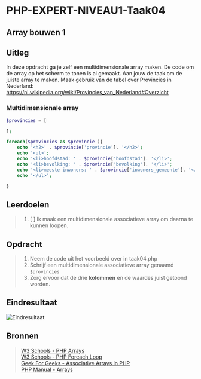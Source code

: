# PHP-EXPERT-NIVEAU1-Taak04

## Array bouwen 1

## Uitleg

In deze opdracht ga je zelf een multidimensionale array maken. De code om de array op het scherm te tonen is al gemaakt. 
Aan jouw de taak om de juiste array te maken.
Maak gebruik van de tabel over Provincies in Nederland: https://nl.wikipedia.org/wiki/Provincies_van_Nederland#Overzicht

### Multidimensionale array

```php
$provincies = [

];

foreach($provincies as $provincie ){
    echo '<h2>' . $provincie['provincie']. '</h2>';
    echo '<ul>';
    echo '<li>hoofdstad: ' . $provincie['hoofdstad']. '</li>';
    echo '<li>bevolking: ' . $provincie['bevolking']. '</li>';
    echo '<li>meeste inwoners: ' . $provincie['inwoners_gemeente']. '</li>';
    echo '</ul>';

}
```

## Leerdoelen

> 1. [ ] Ik maak een multidimensionale associatieve array om daarna te kunnen loopen.

## Opdracht

> 1. Neem de code uit het voorbeeld over in taak04.php
> 2. Schrijf een multidimensionale associatieve array genaamd `$provincies`
> 3. Zorg ervoor dat de drie __kolommen__ en de waardes juist getoond worden.

## Eindresultaat

![Eindresultaat](https://github.com/ROC-van-Amsterdam-College-Amstelland/PHP-EXPERT/blob/master/niveau1/taak05/images/taak04.png)

## Bronnen

> [W3 Schools - PHP Arrays](https://www.w3schools.com/php/php_arrays_associative.asp)  
> [W3 Schools - PHP Foreach Loop](https://www.w3schools.in/php/looping/foreach/)  
> [Geek For Geeks - Associative Arrays in PHP](https://www.geeksforgeeks.org/associative-arrays-in-php/)  
> [PHP Manual - Arrays](https://www.php.net/manual/en/language.types.array.php)
